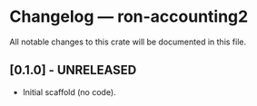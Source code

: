 # Changelog — ron-accounting2

All notable changes to this crate will be documented in this file.

## [0.1.0] - UNRELEASED
- Initial scaffold (no code).

